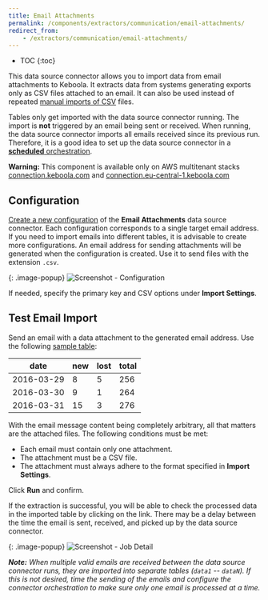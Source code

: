 ```yaml
---
title: Email Attachments
permalink: /components/extractors/communication/email-attachments/
redirect_from:
    - /extractors/communication/email-attachments/
---
```


* TOC
{:toc}

This data source connector allows you to import data from email attachments to Keboola.
It extracts data from systems generating exports only as CSV files attached to an email.
It can also be used instead of repeated [manual imports of CSV](/tutorial/load/) files.

Tables only get imported with the data source connector running. The import is **not** triggered by an email
being sent or received. When running, the data source connector imports all emails received since its previous run.
Therefore, it is a good idea to set up the data source connector in a [**scheduled** orchestration](/orchestrator/running/#time-schedule).

<div class="alert alert-warning">
    <strong>Warning:</strong>
    This component is available only on AWS multitenant stacks <a href="https://connection.keboola.com">connection.keboola.com</a> and <a href="https://connection.eu-central-1.keboola.com">connection.eu-central-1.keboola.com</a>
</div>

## Configuration
[Create a new configuration](/components/#creating-component-configuration) of the **Email Attachments** data source connector.
Each configuration corresponds to a single target email address. If you need 
to import emails into different tables, it is advisable to create more configurations.
An email address for sending attachments will be generated when the configuration is created. Use it to send 
files with the extension `.csv`.

{: .image-popup}
![Screenshot - Configuration](/components/extractors/communication/email-attachments/email-attachments-1.png)

If needed, specify the primary key and CSV options under **Import Settings**.

## Test Email Import
Send an email with a data attachment to the generated email address.
Use the following [sample table](/components/extractors/communication/email-attachments/sample.csv):

| date | new | lost | total |
| --- | --- | --- | --- |
| 2016-03-29 | 8 | 5 | 256 |
| 2016-03-30 | 9 | 1 | 264 |
| 2016-03-31 | 15 | 3 | 276 |

With the email message content being completely arbitrary, all that matters are the attached files. 
The following conditions must be met:

- Each email must contain only one attachment.
- The attachment must be a CSV file.
- The attachment must always adhere to the format specified in **Import Settings**.

Click **Run** and confirm.

If the extraction is successful, you will be able to check the processed data in the imported table by clicking on the link.
There may be a delay between the time the email is sent, received, and picked up by the data source connector.

{: .image-popup}
![Screenshot - Job Detail](/components/extractors/communication/email-attachments/email-attachments-2.png)

***Note:** When multiple valid emails are received between the data source connector runs, they are imported into separate tables 
(`data1` -- `dataN`). If this is not desired, time the sending of the emails and configure the connector orchestration 
to make sure only one email is processed at a time.*
